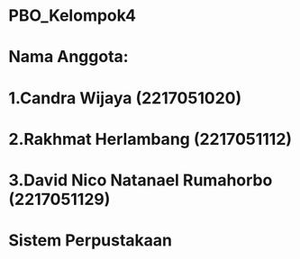 # PBO_Kelompok4
# Nama Anggota: 
# 1.Candra Wijaya (2217051020) 
# 2.Rakhmat Herlambang (2217051112) 
# 3.David Nico Natanael Rumahorbo (2217051129)
# Sistem Perpustakaan
